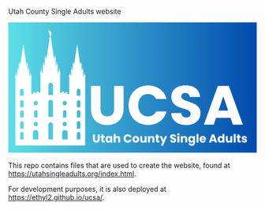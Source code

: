 Utah County Single Adults website

<img src="./images/ucsa-og-image.png" alt="UCSA logo" />

This repo contains files that are used to create the website, found at https://utahsingleadults.org/index.html.

For development purposes, it is also deployed at https://ethyl2.github.io/ucsa/.
